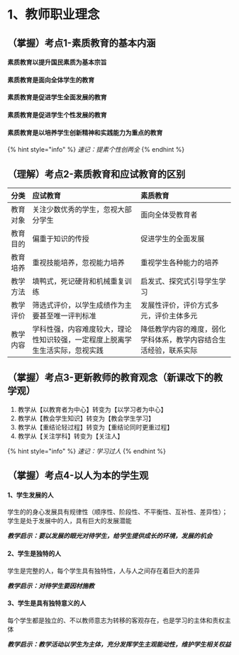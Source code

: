 # 1、教师职业理念

## （掌握）考点1-素质教育的基本内涵

####  素质教育以提升国民素质为基本宗旨

####  素质教育是面向全体学生的教育

####  素质教育是促进学生全面发展的教育

####  素质教育是促进学生个性发展的教育

####  素质教育是以培养学生创新精神和实践能力为重点的教育

{% hint style="info" %}
_速记：提素个性创两全_
{% endhint %}

## （理解）考点2-素质教育和应试教育的区别

| 分类 | 应试教育 | 素质教育 |
| :--- | :--- | :--- |
| 教育对象 | 关注少数优秀的学生，忽视大部分学生 | 面向全体受教育者 |
| 教育目的 | 偏重于知识的传授 | 促进学生的全面发展 |
| 教育培养 | 重视技能培养，忽视能力培养 | 重视学生各种能力的培养 |
| 教学方法 | 填鸭式，死记硬背和机械重复训练 | 启发式、探究式引导学生学习 |
| 教学评价 | 筛选式评价，以学生成绩作为主要甚至唯一评判标准 | 发展性评价，评价方式多元，评价主体多元 |
| 教学内容 | 学科性强，内容难度较大，理论性知识较强，一定程度上脱离学生生活实际，忽视实践 | 降低教学内容的难度，弱化学科体系，教学内容结合生活经验，联系实际 |

## （掌握）考点3-更新教师的教育观念（新课改下的教学观）

1. 教学从【以教育者为中心】转变为【以学习者为中心】
2. 教学从【教会学生知识】转变为【教会学生学习】
3. 教学从【重结论轻过程】转变为【重结论同时更重过程】
4. 教学从【关注学科】转变为【关注人】

{% hint style="info" %}
_速记：学习过人_
{% endhint %}

## （掌握）考点4-以人为本的学生观

#### 1、学生发展的人

学生的的身心发展具有规律性（顺序性、阶段性、不平衡性、互补性、差异性）；学生是处于发展中的人，具有巨大的发展潜能

_**教学启示：要以发展的眼光对待学生，给学生提供成长的环境，发展的机会**_

#### 2、学生是独特的人

学生是完整的人，每个学生具有独特性，人与人之间存在着巨大的差异

_**教学启示：对待学生要因材施教**_

#### 3、学生是具有独特意义的人

每个学生都是独立的、不以教师意志为转移的客观存在，也是学习的主体和责权主体

_**教学启示：教学活动以学生为主体，充分发挥学生主观能动性，维护学生相关权益**_





